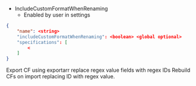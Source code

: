 - IncludeCustomFormatWhenRenaming
	- Enabled by user in settings



```json
{
	"name": <string>
	"includeCustomFormatWhenRenaming": <boolean> <global optional>
	"specifications": [
		<
	]
}
```


Export CF using exportarr
replace regex value fields with regex IDs
Rebuild CFs on import replacing ID with regex value. 